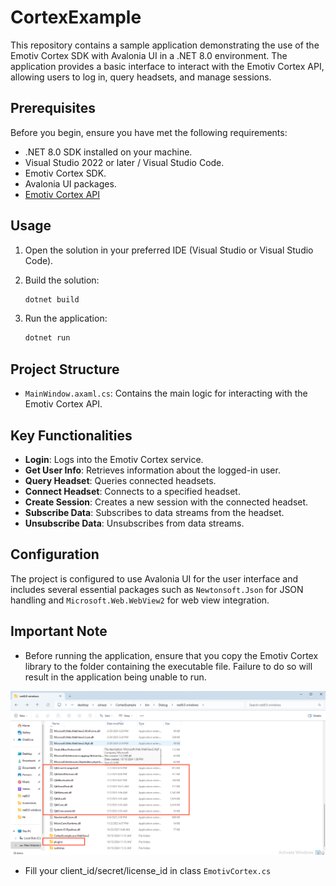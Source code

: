 # CortexExample

This repository contains a sample application demonstrating the use of the Emotiv Cortex SDK with Avalonia UI in a .NET 8.0 environment. The application provides a basic interface to interact with the Emotiv Cortex API, allowing users to log in, query headsets, and manage sessions.

## Prerequisites

Before you begin, ensure you have met the following requirements:
- .NET 8.0 SDK installed on your machine.
- Visual Studio 2022 or later / Visual Studio Code.
- Emotiv Cortex SDK.
- Avalonia UI packages.
- [Emotiv Cortex API](https://emotiv.gitbook.io/cortex-api/)

## Usage

1. Open the solution in your preferred IDE (Visual Studio or Visual Studio Code).

2. Build the solution:
    ```sh
    dotnet build
    ```

3. Run the application:
    ```sh
    dotnet run
    ```

## Project Structure

- `MainWindow.axaml.cs`: Contains the main logic for interacting with the Emotiv Cortex API.


## Key Functionalities

- **Login**: Logs into the Emotiv Cortex service.
- **Get User Info**: Retrieves information about the logged-in user.
- **Query Headset**: Queries connected headsets.
- **Connect Headset**: Connects to a specified headset.
- **Create Session**: Creates a new session with the connected headset.
- **Subscribe Data**: Subscribes to data streams from the headset.
- **Unsubscribe Data**: Unsubscribes from data streams.

## Configuration

The project is configured to use Avalonia UI for the user interface and includes several essential packages such as `Newtonsoft.Json` for JSON handling and `Microsoft.Web.WebView2` for web view integration.

## Important Note

- Before running the application, ensure that you copy the Emotiv Cortex library to the folder containing the executable file. Failure to do so will result in the application being unable to run.

![Example ](Config.png)

- Fill your client_id/secret/license_id in class `EmotivCortex.cs` 